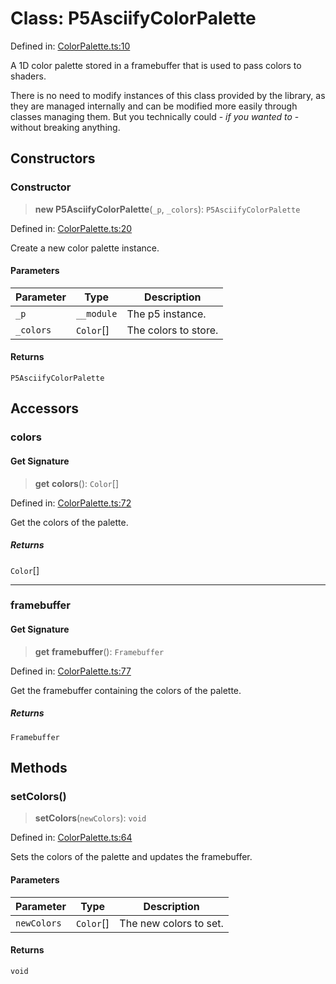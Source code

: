 # Class: P5AsciifyColorPalette

Defined in: [ColorPalette.ts:10](https://github.com/humanbydefinition/p5.asciify/blob/890d7feb185e00ea8c8a849059b23cc3e18e7138/src/lib/ColorPalette.ts#L10)

A 1D color palette stored in a framebuffer that is used to pass colors to shaders.

There is no need to modify instances of this class provided by the library,
as they are managed internally and can be modified more easily through classes managing them.
But you technically could - _if you wanted to_ - without breaking anything.

## Constructors

### Constructor

> **new P5AsciifyColorPalette**(`_p`, `_colors`): `P5AsciifyColorPalette`

Defined in: [ColorPalette.ts:20](https://github.com/humanbydefinition/p5.asciify/blob/890d7feb185e00ea8c8a849059b23cc3e18e7138/src/lib/ColorPalette.ts#L20)

Create a new color palette instance.

#### Parameters

| Parameter | Type       | Description          |
| --------- | ---------- | -------------------- |
| `_p`      | `__module` | The p5 instance.     |
| `_colors` | `Color`[]  | The colors to store. |

#### Returns

`P5AsciifyColorPalette`

## Accessors

### colors

#### Get Signature

> **get** **colors**(): `Color`[]

Defined in: [ColorPalette.ts:72](https://github.com/humanbydefinition/p5.asciify/blob/890d7feb185e00ea8c8a849059b23cc3e18e7138/src/lib/ColorPalette.ts#L72)

Get the colors of the palette.

##### Returns

`Color`[]

---

### framebuffer

#### Get Signature

> **get** **framebuffer**(): `Framebuffer`

Defined in: [ColorPalette.ts:77](https://github.com/humanbydefinition/p5.asciify/blob/890d7feb185e00ea8c8a849059b23cc3e18e7138/src/lib/ColorPalette.ts#L77)

Get the framebuffer containing the colors of the palette.

##### Returns

`Framebuffer`

## Methods

### setColors()

> **setColors**(`newColors`): `void`

Defined in: [ColorPalette.ts:64](https://github.com/humanbydefinition/p5.asciify/blob/890d7feb185e00ea8c8a849059b23cc3e18e7138/src/lib/ColorPalette.ts#L64)

Sets the colors of the palette and updates the framebuffer.

#### Parameters

| Parameter   | Type      | Description            |
| ----------- | --------- | ---------------------- |
| `newColors` | `Color`[] | The new colors to set. |

#### Returns

`void`
